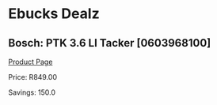 
# Ebucks Dealz
## Bosch: PTK 3.6 LI Tacker [0603968100]
[Product Page](https://www.ebucks.com/web/shop/productSelected.do?prodId=548301279&catId=717342768)

Price: R849.00

Savings: 150.0


	